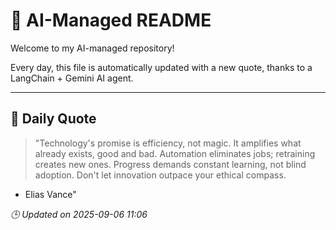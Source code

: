 # 🧠 AI-Managed README

Welcome to my AI-managed repository!

Every day, this file is automatically updated with a new quote, thanks to a LangChain + Gemini AI agent.

---

## 📅 Daily Quote

> "Technology's promise is efficiency, not magic.
It amplifies what already exists, good and bad.
Automation eliminates jobs; retraining creates new ones.
Progress demands constant learning, not blind adoption.
Don't let innovation outpace your ethical compass.

- Elias Vance"

*🕒 Updated on 2025-09-06 11:06*